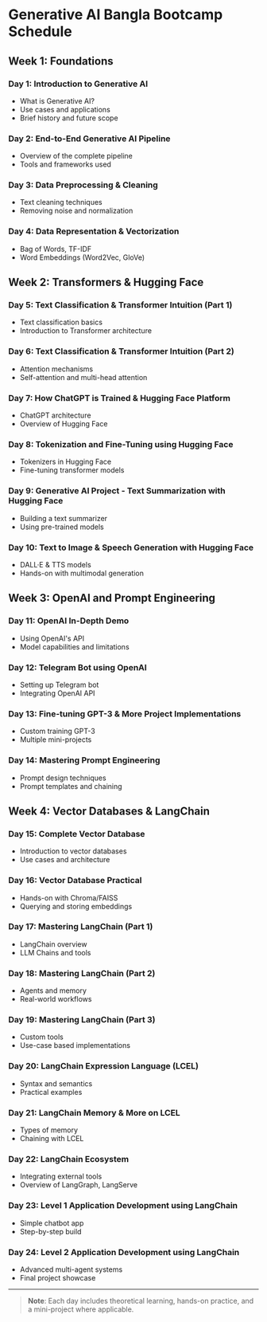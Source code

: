 # Generative AI Bangla Bootcamp Schedule

## Week 1: Foundations

### Day 1: Introduction to Generative AI

* What is Generative AI?
* Use cases and applications
* Brief history and future scope

### Day 2: End-to-End Generative AI Pipeline

* Overview of the complete pipeline
* Tools and frameworks used

### Day 3: Data Preprocessing & Cleaning

* Text cleaning techniques
* Removing noise and normalization

### Day 4: Data Representation & Vectorization

* Bag of Words, TF-IDF
* Word Embeddings (Word2Vec, GloVe)

## Week 2: Transformers & Hugging Face

### Day 5: Text Classification & Transformer Intuition (Part 1)

* Text classification basics
* Introduction to Transformer architecture

### Day 6: Text Classification & Transformer Intuition (Part 2)

* Attention mechanisms
* Self-attention and multi-head attention

### Day 7: How ChatGPT is Trained & Hugging Face Platform

* ChatGPT architecture
* Overview of Hugging Face

### Day 8: Tokenization and Fine-Tuning using Hugging Face

* Tokenizers in Hugging Face
* Fine-tuning transformer models

### Day 9: Generative AI Project - Text Summarization with Hugging Face

* Building a text summarizer
* Using pre-trained models

### Day 10: Text to Image & Speech Generation with Hugging Face

* DALL·E & TTS models
* Hands-on with multimodal generation

## Week 3: OpenAI and Prompt Engineering

### Day 11: OpenAI In-Depth Demo

* Using OpenAI's API
* Model capabilities and limitations

### Day 12: Telegram Bot using OpenAI

* Setting up Telegram bot
* Integrating OpenAI API

### Day 13: Fine-tuning GPT-3 & More Project Implementations

* Custom training GPT-3
* Multiple mini-projects

### Day 14: Mastering Prompt Engineering

* Prompt design techniques
* Prompt templates and chaining

## Week 4: Vector Databases & LangChain

### Day 15: Complete Vector Database

* Introduction to vector databases
* Use cases and architecture

### Day 16: Vector Database Practical

* Hands-on with Chroma/FAISS
* Querying and storing embeddings

### Day 17: Mastering LangChain (Part 1)

* LangChain overview
* LLM Chains and tools

### Day 18: Mastering LangChain (Part 2)

* Agents and memory
* Real-world workflows

### Day 19: Mastering LangChain (Part 3)

* Custom tools
* Use-case based implementations

### Day 20: LangChain Expression Language (LCEL)

* Syntax and semantics
* Practical examples

### Day 21: LangChain Memory & More on LCEL

* Types of memory
* Chaining with LCEL

### Day 22: LangChain Ecosystem

* Integrating external tools
* Overview of LangGraph, LangServe

### Day 23: Level 1 Application Development using LangChain

* Simple chatbot app
* Step-by-step build

### Day 24: Level 2 Application Development using LangChain

* Advanced multi-agent systems
* Final project showcase

---

> **Note**: Each day includes theoretical learning, hands-on practice, and a mini-project where applicable.
